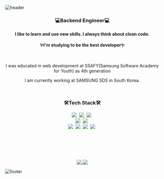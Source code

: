 

![header](https://capsule-render.vercel.app/api?type=waving&color=gradient&height=300&section=header&text=YooJeong%20Park&fontSize=90&&animation=fadeIn)

<h3 align="center"> 💻Backend Engineer💻</h3>
<h4 align="center"> I like to learn and use new skills. I always think about clean code.</h4>
<h4 align="center">✨I'm studying to be the best developer✨</h4>
<br>
<p align="center">I was educated in web development at SSAFY(Samsung Software Academy for Youth) as 4th generation</p>
<p align="center">I am currently working at SAMSUNG SDS in South Korea.</p>
<br>

<h3 align="center">🛠Tech Stack🛠</h3>
<p align="center">
<img src="https://img.shields.io/badge/Java-fe2e2e?style=flat-square&logo=Java&logoColor=white"/></a>&nbsp 
<img src="https://img.shields.io/badge/Eclipse IDE-29088a?style=flat-square&logo=Eclipse IDE&logoColor=white"/></a>&nbsp 
<img src="https://img.shields.io/badge/Spring Boot-31b404?style=flat-square&logo=Spring Boot&logoColor=white"/></a>&nbsp 
<br>
<img src="https://img.shields.io/badge/MariaDB-ff8000?style=flat-square&logo=MariaDB&logoColor=white"/></a>&nbsp 
<img src="https://img.shields.io/badge/MySQL-2e9afe?style=flat-square&logo=MySQL&logoColor=white"/></a>&nbsp 
<br>
<img src="https://img.shields.io/badge/Jira-1C1C1C?style=flat-square&logo=Jira&logoColor=white"/></a>&nbsp 
<img src="https://img.shields.io/badge/Amazon AWS-fe642e?style=flat-square&logo=Amazon AWS&logoColor=white"/></a>&nbsp 
<img src="https://img.shields.io/badge/Docker-01dfd7?style=flat-square&logo=Docker&logoColor=blue"/></a>&nbsp 
<img src="https://img.shields.io/badge/Jenkins-D24939?style=flat-square&logo=Jenkins&logoColor=white"/></a>&nbsp 
</p>
<br>
<br>
<br>
<br>
<p align="center">
<a href="https://solved.ac/bakyj96/">
  <img align="center" src="http://mazassumnida.wtf/api/v2/generate_badge?boj=bakyj96" />
</a>
<a href="https://github.com/anuraghazra/github-readme-stats">
  <img align="center" src="https://github-readme-stats.vercel.app/api?username=ParkYooJeong" />
</a>
  </p>


![footer](https://capsule-render.vercel.app/api?type=waving&&color=gradient&height=100&section=footer&fontSize=90)
